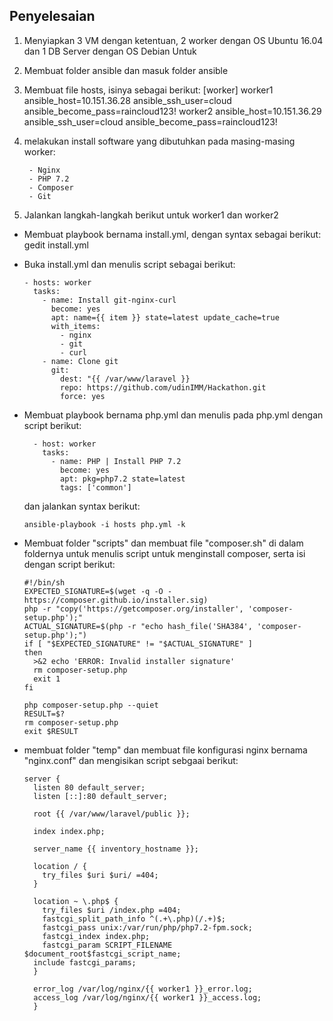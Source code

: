 ## Penyelesaian
1. Menyiapkan 3 VM dengan ketentuan, 2 worker dengan OS Ubuntu 16.04 dan 1 DB Server dengan OS Debian
Untuk 
2. Membuat folder ansible dan masuk folder ansible
3. Membuat file hosts, isinya sebagai berikut:
[worker]
worker1 ansible_host=10.151.36.28 ansible_ssh_user=cloud ansible_become_pass=raincloud123!
worker2 ansible_host=10.151.36.29 ansible_ssh_user=cloud ansible_become_pass=raincloud123!
4. melakukan install software yang dibutuhkan pada masing-masing worker:

        - Nginx
        - PHP 7.2
        - Composer
        - Git
5. Jalankan langkah-langkah berikut untuk worker1 dan worker2
- Membuat playbook bernama install.yml, dengan syntax sebagai berikut:
gedit install.yml
- Buka install.yml dan menulis script sebagai berikut:

      - hosts: worker
        tasks:
          - name: Install git-nginx-curl
            become: yes
            apt: name={{ item }} state=latest update_cache=true
            with_items:
              - nginx
              - git
              - curl
          - name: Clone git
            git:
              dest: "{{ /var/www/laravel }}
              repo: https://github.com/udinIMM/Hackathon.git
              force: yes
- Membuat playbook bernama php.yml dan menulis pada php.yml dengan script berikut:
              
        - host: worker
          tasks:
            - name: PHP | Install PHP 7.2
              become: yes
              apt: pkg=php7.2 state=latest
              tags: ['common']
              
  dan jalankan syntax berikut:
  
      ansible-playbook -i hosts php.yml -k
  
 - Membuat folder "scripts" dan membuat file "composer.sh" di dalam foldernya untuk menulis script untuk menginstall composer, serta isi dengan script berikut:

       #!/bin/sh
       EXPECTED_SIGNATURE=$(wget -q -O - https://composer.github.io/installer.sig)
       php -r "copy('https://getcomposer.org/installer', 'composer-setup.php');"
       ACTUAL_SIGNATURE=$(php -r "echo hash_file('SHA384', 'composer-setup.php');")
       if [ "$EXPECTED_SIGNATURE" != "$ACTUAL_SIGNATURE" ]
       then
         >&2 echo 'ERROR: Invalid installer signature'
         rm composer-setup.php
         exit 1
       fi

       php composer-setup.php --quiet
       RESULT=$?
       rm composer-setup.php
       exit $RESULT
        
- membuat folder "temp" dan membuat file konfigurasi nginx bernama "nginx.conf" dan mengisikan script sebgaai berikut:
      
      server {
        listen 80 default_server;
        listen [::]:80 default_server;
    
        root {{ /var/www/laravel/public }};

        index index.php;

        server_name {{ inventory_hostname }};

        location / {
          try_files $uri $uri/ =404;
        }

        location ~ \.php$ {
          try_files $uri /index.php =404;
          fastcgi_split_path_info ^(.+\.php)(/.+)$;
          fastcgi_pass unix:/var/run/php/php7.2-fpm.sock;
          fastcgi_index index.php;
          fastcgi_param SCRIPT_FILENAME $document_root$fastcgi_script_name;
        include fastcgi_params;
        }

        error_log /var/log/nginx/{{ worker1 }}_error.log;
        access_log /var/log/nginx/{{ worker1 }}_access.log;
        }  
